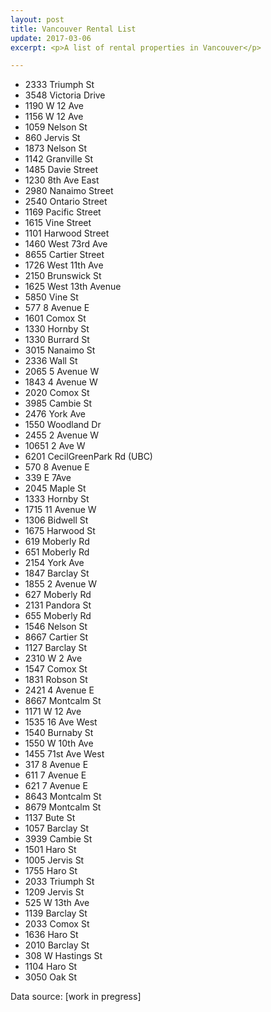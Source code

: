 ```yaml
---
layout: post
title: Vancouver Rental List
update: 2017-03-06
excerpt: <p>A list of rental properties in Vancouver</p>

---
```


* 2333 Triumph St
* 3548 Victoria Drive
* 1190 W 12 Ave
* 1156 W 12 Ave
* 1059 Nelson St
* 860 Jervis St
* 1873 Nelson St
* 1142 Granville St
* 1485 Davie Street 
* 1230 8th Ave East
* 2980 Nanaimo Street
* 2540 Ontario Street
* 1169 Pacific Street
* 1615 Vine Street
* 1101 Harwood Street
* 1460 West 73rd Ave
* 8655 Cartier Street
* 1726 West 11th Ave
* 2150 Brunswick St
* 1625 West 13th Avenue
* 5850 Vine St
* 577 8 Avenue E
* 1601 Comox St
* 1330 Hornby St
* 1330 Burrard St
* 3015 Nanaimo St
* 2336 Wall St
* 2065 5 Avenue W
* 1843 4 Avenue W
* 2020 Comox St
* 3985 Cambie St
* 2476 York Ave
* 1550 Woodland Dr
* 2455 2 Avenue W
* 10651 2 Ave W
* 6201 CecilGreenPark Rd (UBC)
* 570 8 Avenue E
* 339 E 7Ave
* 2045 Maple St
* 1333 Hornby St
* 1715 11 Avenue W
* 1306 Bidwell St
* 1675 Harwood St
* 619 Moberly Rd
* 651 Moberly Rd
* 2154 York Ave
* 1847 Barclay St
* 1855 2 Avenue W
* 627 Moberly Rd
* 2131 Pandora St
* 655 Moberly Rd
* 1546 Nelson St
* 8667 Cartier St
* 1127 Barclay St
* 2310 W 2 Ave
* 1547 Comox St
* 1831 Robson St
* 2421 4 Avenue E
* 8667 Montcalm St
* 1171 W 12 Ave
* 1535 16 Ave West
* 1540 Burnaby St
* 1550 W 10th Ave
* 1455 71st Ave West
* 317 8 Avenue E
* 611 7 Avenue E
* 621 7 Avenue E
* 8643 Montcalm St
* 8679 Montcalm St
* 1137 Bute St
* 1057 Barclay St
* 3939 Cambie St
* 1501 Haro St
* 1005 Jervis St
* 1755 Haro St
* 2033 Triumph St
* 1209 Jervis St
* 525 W 13th Ave
* 1139 Barclay St
* 2033 Comox St
* 1636 Haro St
* 2010 Barclay St
* 308 W Hastings St
* 1104 Haro St
* 3050 Oak St

Data source: [work in pregress]